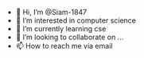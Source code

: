 - 👋 Hi, I’m @Siam-1847
- 👀 I’m interested in computer science
- 🌱 I’m currently learning cse
- 💞️ I’m looking to collaborate on ...
- 📫 How to reach me via email

<!---
Siam-1847/Siam-1847 is a ✨ special ✨ repository because its `README.md` (this file) appears on your GitHub profile.
You can click the Preview link to take a look at your changes.
--->
